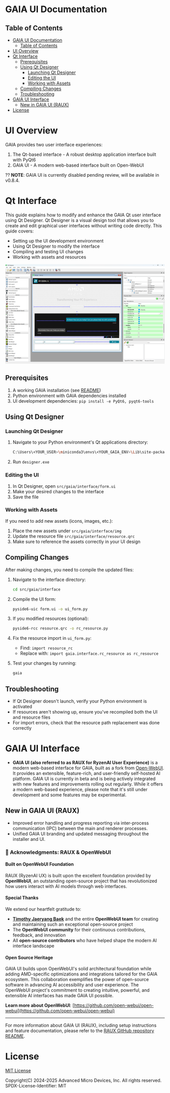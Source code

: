 # GAIA UI Documentation

## Table of Contents
- [GAIA UI Documentation](#gaia-ui-documentation)
  - [Table of Contents](#table-of-contents)
- [UI Overview](#ui-overview)
- [Qt Interface](#qt-interface)
  - [Prerequisites](#prerequisites)
  - [Using Qt Designer](#using-qt-designer)
    - [Launching Qt Designer](#launching-qt-designer)
    - [Editing the UI](#editing-the-ui)
    - [Working with Assets](#working-with-assets)
  - [Compiling Changes](#compiling-changes)
  - [Troubleshooting](#troubleshooting)
- [GAIA UI Interface](#raux-interface)
  - [New in GAIA UI (RAUX)](#new-in-gaia-beta-raux)
- [License](#license)

# UI Overview

GAIA provides two user interface experiences:
1. The Qt-based interface - A robust desktop application interface built with PyQt6
2. GAIA UI - A modern web-based interface built on Open-WebUI

?? **NOTE**: GAIA UI is currently disabled pending review, will be available in v0.8.4.

# Qt Interface

This guide explains how to modify and enhance the GAIA Qt user interface using Qt Designer. Qt Designer is a visual design tool that allows you to create and edit graphical user interfaces without writing code directly. This guide covers:

- Setting up the UI development environment
- Using Qt Designer to modify the interface
- Compiling and testing UI changes
- Working with assets and resources

![Qt Designer](../data/img/qt-designer.png)

## Prerequisites

1. A working GAIA installation (see [README](README.md))
2. Python environment with GAIA dependencies installed
3. UI development dependencies: `pip install -e PyQt6, pyqt6-tools`

## Using Qt Designer

### Launching Qt Designer
1. Navigate to your Python environment's Qt applications directory:
   ```bash
   C:\Users\<YOUR_USER>\miniconda3\envs\<YOUR_GAIA_ENV>\Lib\site-packages\qt6_applications\Qt\bin
   ```
2. Run `designer.exe`

### Editing the UI
1. In Qt Designer, open `src/gaia/interface/form.ui`
2. Make your desired changes to the interface
3. Save the file

### Working with Assets
If you need to add new assets (icons, images, etc.):
1. Place the new assets under `src/gaia/interface/img`
2. Update the resource file `src/gaia/interface/resource.qrc`
3. Make sure to reference the assets correctly in your UI design

## Compiling Changes

After making changes, you need to compile the updated files:

1. Navigate to the interface directory:
   ```bash
   cd src/gaia/interface
   ```

2. Compile the UI form:
   ```bash
   pyside6-uic form.ui -o ui_form.py
   ```

3. If you modified resources (optional):
   ```bash
   pyside6-rcc resource.qrc -o rc_resource.py
   ```

4. Fix the resource import in `ui_form.py`:
   - Find: `import resource_rc`
   - Replace with: `import gaia.interface.rc_resource as rc_resource`

5. Test your changes by running:
   ```bash
   gaia
   ```

## Troubleshooting

- If Qt Designer doesn't launch, verify your Python environment is activated
- If resources aren't showing up, ensure you've recompiled both the UI and resource files
- For import errors, check that the resource path replacement was done correctly

# GAIA UI Interface

- **GAIA UI (also referred to as RAUX for RyzenAI User Experience)** is a modern web-based interface for GAIA, built as a fork from [Open-WebUI](https://github.com/open-webui/open-webui). It provides an extensible, feature-rich, and user-friendly self-hosted AI platform. GAIA UI is currently in beta and is being actively integrated with new features and improvements rolling out regularly. While it offers a modern web-based experience, please note that it's still under development and some features may be experimental.

## New in GAIA UI (RAUX)
- Improved error handling and progress reporting via inter-process communication (IPC) between the main and renderer processes.
- Unified GAIA UI branding and updated messaging throughout the installer and UI.

### 🙏 **Acknowledgments: RAUX & OpenWebUI**

#### **Built on OpenWebUI Foundation**

RAUX (RyzenAI UX) is built upon the excellent foundation provided by **OpenWebUI**, an outstanding open-source project that has revolutionized how users interact with AI models through web interfaces.

#### **Special Thanks**

We extend our heartfelt gratitude to:

- **[Timothy Jaeryang Baek](https://github.com/tjbck)** and the entire **OpenWebUI team** for creating and maintaining such an exceptional open-source project
- The **OpenWebUI community** for their continuous contributions, feedback, and innovation
- All **open-source contributors** who have helped shape the modern AI interface landscape

#### **Open Source Heritage**

GAIA UI builds upon OpenWebUI's solid architectural foundation while adding AMD-specific optimizations and integrations tailored for the GAIA ecosystem. This collaboration exemplifies the power of open-source software in advancing AI accessibility and user experience. The OpenWebUI project's commitment to creating intuitive, powerful, and extensible AI interfaces has made GAIA UI possible. 

**Learn more about OpenWebUI**: [https://github.com/open-webui/open-webui](https://github.com/open-webui/open-webui)

---

For more information about GAIA UI (RAUX), including setup instructions and feature documentation, please refer to the [RAUX GitHub repository README](https://github.com/aigdat/raux/blob/main/README.md).

# License

[MIT License](../LICENSE.md)

Copyright(C) 2024-2025 Advanced Micro Devices, Inc. All rights reserved.
SPDX-License-Identifier: MIT
